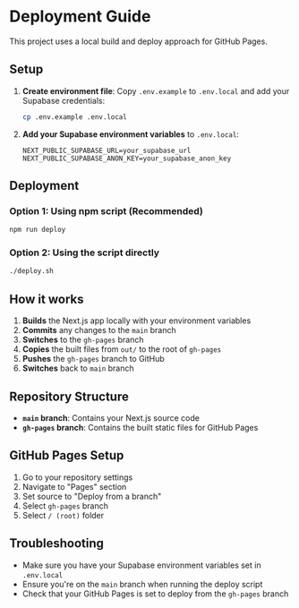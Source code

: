 # Deployment Guide

This project uses a local build and deploy approach for GitHub Pages.

## Setup

1. **Create environment file**: Copy `.env.example` to `.env.local` and add your Supabase credentials:
   ```bash
   cp .env.example .env.local
   ```

2. **Add your Supabase environment variables** to `.env.local`:
   ```
   NEXT_PUBLIC_SUPABASE_URL=your_supabase_url
   NEXT_PUBLIC_SUPABASE_ANON_KEY=your_supabase_anon_key
   ```

## Deployment

### Option 1: Using npm script (Recommended)
```bash
npm run deploy
```

### Option 2: Using the script directly
```bash
./deploy.sh
```

## How it works

1. **Builds** the Next.js app locally with your environment variables
2. **Commits** any changes to the `main` branch
3. **Switches** to the `gh-pages` branch
4. **Copies** the built files from `out/` to the root of `gh-pages`
5. **Pushes** the `gh-pages` branch to GitHub
6. **Switches** back to `main` branch

## Repository Structure

- **`main` branch**: Contains your Next.js source code
- **`gh-pages` branch**: Contains the built static files for GitHub Pages

## GitHub Pages Setup

1. Go to your repository settings
2. Navigate to "Pages" section
3. Set source to "Deploy from a branch"
4. Select `gh-pages` branch
5. Select `/ (root)` folder

## Troubleshooting

- Make sure you have your Supabase environment variables set in `.env.local`
- Ensure you're on the `main` branch when running the deploy script
- Check that your GitHub Pages is set to deploy from the `gh-pages` branch

